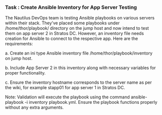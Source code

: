 ### Task : Create Ansible Inventory for App Server Testing

The Nautilus DevOps team is testing Ansible playbooks on various servers within their stack. They've placed some playbooks under /home/thor/playbook/ directory on the jump host and now intend to test them on app server 2 in Stratos DC. However, an inventory file needs creation for Ansible to connect to the respective app. Here are the requirements:


a. Create an ini type Ansible inventory file /home/thor/playbook/inventory on jump host.


b. Include App Server 2 in this inventory along with necessary variables for proper functionality.


c. Ensure the inventory hostname corresponds to the server name as per the wiki, for example stapp01 for app server 1 in Stratos DC.


Note: Validation will execute the playbook using the command ansible-playbook -i inventory playbook.yml. Ensure the playbook functions properly without any extra arguments.
